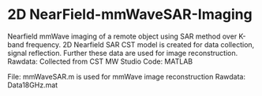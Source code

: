 # 2D NearField-mmWaveSAR-Imaging
Nearfield mmWave imaging of a remote object using SAR method over K-band frequency.
2D Nearfield SAR CST model is created for data collection, signal reflection. Further these data are used for image reconstruction.
Rawdata: Collected from CST MW Studio
Code: MATLAB

File: mmWaveSAR.m is used for mmWave image reconstruction
Rawdata: Data18GHz.mat

